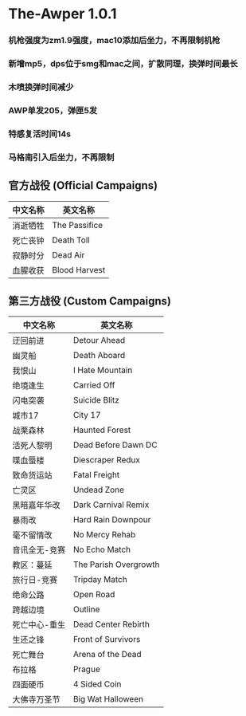 # The-Awper 1.0.1
### 机枪强度为zm1.9强度，mac10添加后坐力，不再限制机枪
### 新增mp5，dps位于smg和mac之间，扩散同理，换弹时间最长
### 木喷换弹时间减少
### AWP单发205，弹匣5发
### 特感复活时间14s
### 马格南引入后坐力，不再限制

## 官方战役 (Official Campaigns)

| 中文名称       | 英文名称          |
|---------------|------------------|
| 消逝牺牲       | The Passifice    |
| 死亡丧钟       | Death Toll       |
| 寂静时分       | Dead Air         |
| 血腥收获       | Blood Harvest    |

## 第三方战役 (Custom Campaigns)

| 中文名称           | 英文名称                |
|-------------------|-----------------------|
| 迂回前进           | Detour Ahead          |
| 幽灵船             | Death Aboard          |
| 我恨山             | I Hate Mountain       |
| 绝境逢生           | Carried Off           |
| 闪电突袭           | Suicide Blitz         |
| 城市17             | City 17               |
| 战栗森林           | Haunted Forest        |
| 活死人黎明         | Dead Before Dawn DC   |
| 喋血蜃楼           | Diescraper Redux      |
| 致命货运站         | Fatal Freight         |
| 亡灵区             | Undead Zone           |
| 黑暗嘉年华改       | Dark Carnival Remix   |
| 暴雨改             | Hard Rain Downpour    |
| 毫不留情改         | No Mercy Rehab        |
| 音讯全无-竞赛      | No Echo Match         |
| 教区：蔓延         | The Parish Overgrowth |
| 旅行日-竞赛        | Tripday Match         |
| 绝命公路           | Open Road             |
| 跨越边境           | Outline               |
| 死亡中心-重生      | Dead Center Rebirth   |
| 生还之锋           | Front of Survivors    |
| 死亡舞台           | Arena of the Dead     |
| 布拉格             | Prague                |
| 四面硬币           | 4 Sided Coin          |
| 大佛寺万圣节       | Big Wat Halloween     |
